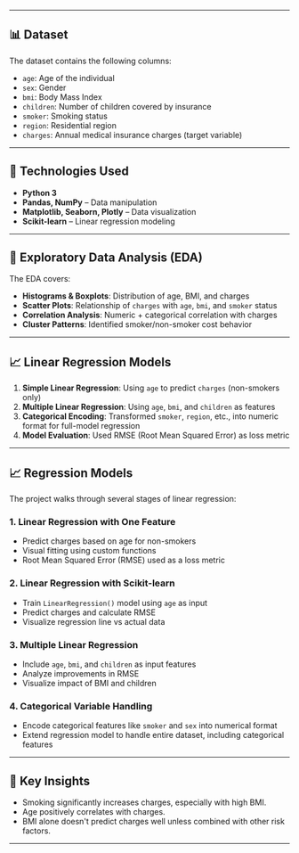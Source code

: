 
---

## 📊 Dataset

The dataset contains the following columns:

- `age`: Age of the individual
- `sex`: Gender
- `bmi`: Body Mass Index
- `children`: Number of children covered by insurance
- `smoker`: Smoking status
- `region`: Residential region
- `charges`: Annual medical insurance charges (target variable)

---

## 🧰 Technologies Used

- **Python 3**
- **Pandas, NumPy** – Data manipulation
- **Matplotlib, Seaborn, Plotly** – Data visualization
- **Scikit-learn** – Linear regression modeling

---

## 🧪 Exploratory Data Analysis (EDA)

The EDA covers:

- **Histograms & Boxplots**: Distribution of age, BMI, and charges
- **Scatter Plots**: Relationship of `charges` with `age`, `bmi`, and `smoker` status
- **Correlation Analysis**: Numeric + categorical correlation with charges
- **Cluster Patterns**: Identified smoker/non-smoker cost behavior

---

## 📈 Linear Regression Models

1. **Simple Linear Regression**: Using `age` to predict `charges` (non-smokers only)
2. **Multiple Linear Regression**: Using `age`, `bmi`, and `children` as features
3. **Categorical Encoding**: Transformed `smoker`, `region`, etc., into numeric format for full-model regression
4. **Model Evaluation**: Used RMSE (Root Mean Squared Error) as loss metric

---

## 📈 Regression Models

The project walks through several stages of linear regression:

### 1. Linear Regression with One Feature
- Predict charges based on age for non-smokers
- Visual fitting using custom functions
- Root Mean Squared Error (RMSE) used as a loss metric

### 2. Linear Regression with Scikit-learn
- Train `LinearRegression()` model using `age` as input
- Predict charges and calculate RMSE
- Visualize regression line vs actual data

### 3. Multiple Linear Regression
- Include `age`, `bmi`, and `children` as input features
- Analyze improvements in RMSE
- Visualize impact of BMI and children

### 4. Categorical Variable Handling
- Encode categorical features like `smoker` and `sex` into numerical format
- Extend regression model to handle entire dataset, including categorical features

---

## 📌 Key Insights

- Smoking significantly increases charges, especially with high BMI.
- Age positively correlates with charges.
- BMI alone doesn't predict charges well unless combined with other risk factors.

---
